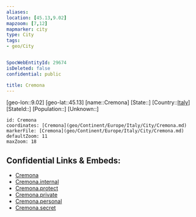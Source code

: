 ```yaml
---
aliases: 
location: [45.13,9.02]
mapzoom: [7,12] 
mapmarker: city 
type: City
tags:
- geo/City


SpocWebEntityId: 29674
isDeleted: false
confidential: public

title: Cremona
---
```

[geo-lon::9.02]
[geo-lat::45.13]
[name::Cremona]
[State::]
[Country::[Italy](geo/Continent/Europe/Italy.md)]
[StateId::]
[Population::]
[Unknown::]


```leaflet
id: Cremona
coordinates: [Cremona](geo/Continent/Europe/Italy/City/Cremona.md)
markerFile: [Cremona](geo/Continent/Europe/Italy/City/Cremona.md)
defaultZoom: 11 
maxZoom: 18
```


## Confidential Links & Embeds: 
- [Cremona](../../../../../../_public/geo/Continent/Europe/Italy/City/Cremona.md) 
- [Cremona.internal](../../../../../../_internal/geo/Continent/Europe/Italy/City/Cremona.internal.md) 
- [Cremona.protect](../../../../../../_protect/geo/Continent/Europe/Italy/City/Cremona.protect.md) 
- [Cremona.private](../../../../../../_private/geo/Continent/Europe/Italy/City/Cremona.private.md) 
- [Cremona.personal](../../../../../../_personal/geo/Continent/Europe/Italy/City/Cremona.personal.md) 
- [Cremona.secret](../../../../../../_secret/geo/Continent/Europe/Italy/City/Cremona.secret.md) 
